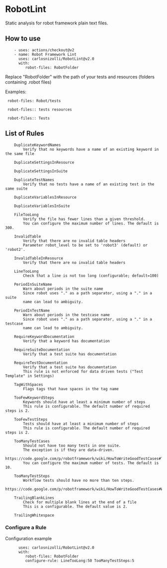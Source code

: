 # RobotLint

Static analysis for robot framework plain text files.

## How to use

        - uses: actions/checkout@v2
        - name: Robot Framework Lint
          uses: carlosnizolli/RobotLint@v2.0
          with:
             robot-files: RobotFolder
  
Replace "RobotFolder" with the path of your tests and resources (folders containing .robot files)

Examples:
     
     robot-files: Robot/tests
     
     robot-files:: tests resources
     
     robot-files:: Tests

## List of Rules

        DuplicateKeywordNames
            Verify that no keywords have a name of an existing keyword in the same file
            
        DuplicateSettingsInResource
        
        DuplicateSettingsInSuite
        
        DuplicateTestNames
            Verify that no tests have a name of an existing test in the same suite
            
        DuplicateVariablesInResource
        
        DuplicateVariablesInSuite
        
        FileTooLong
            Verify the file has fewer lines than a given threshold.
            You can configure the maximum number of lines. The default is 300.
            
        InvalidTable
            Verify that there are no invalid table headers
            Parameter robot_level to be set to 'robot3' (default) or 'robot2'.
            
        InvalidTableInResource
            Verify that there are no invalid table headers
            
        LineTooLong
            Check that a line is not too long (configurable; default=100)
            
        PeriodInSuiteName
            Warn about periods in the suite name
            Since robot uses "." as a path separator, using a "." in a suite
            name can lead to ambiguity.
            
        PeriodInTestName
            Warn about periods in the testcase name
            Since robot uses "." as a path separator, using a "." in a testcase
            name can lead to ambiguity.
            
        RequireKeywordDocumentation
            Verify that a keyword has documentation
            
        RequireSuiteDocumentation
            Verify that a test suite has documentation
            
        RequireTestDocumentation
            Verify that a test suite has documentation
            This rule is not enforced for data driven tests ("Test Template" in Settings)
            
        TagWithSpaces
            Flags tags that have spaces in the tag name
            
        TooFewKeywordSteps
            Keywords should have at least a minimum number of steps
            This rule is configurable. The default number of required steps is 2.
            
        TooFewTestSteps
            Tests should have at least a minimum number of steps
            This rule is configurable. The default number of required steps is 2.
            
        TooManyTestCases
            Should not have too many tests in one suite.
            The exception is if they are data-driven.
            https://code.google.com/p/robotframework/wiki/HowToWriteGoodTestCases#Test_suite_structure
            You can configure the maximum number of tests. The default is 10.
            
        TooManyTestSteps
            Workflow tests should have no more than ten steps.
            https://code.google.com/p/robotframework/wiki/HowToWriteGoodTestCases#Workflow_tests
            
        TrailingBlankLines
            Check for multiple blank lines at the end of a file
            This is a configurable. The default value is 2.
            
        TrailingWhitespace

### Configure a Rule

Configuration example

          uses: carlosnizolli/RobotLint@v2.0
          with:
             robot-files: RobotFolder
             configure-rule: LineTooLong:50 TooManyTestSteps:5
